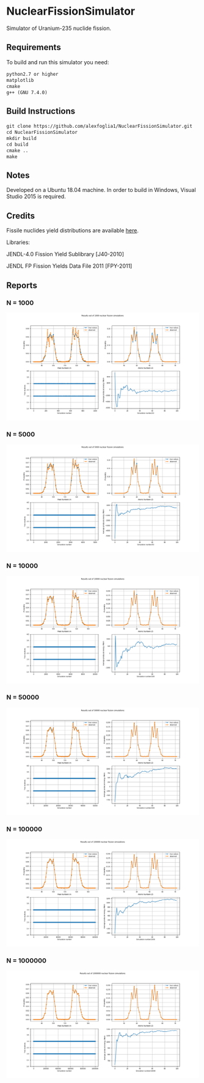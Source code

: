 # NuclearFissionSimulator

Simulator of Uranium-235 nuclide fission.

## Requirements

To build and run this simulator you need:
    
    python2.7 or higher
    matplotlib
    cmake
    g++ (GNU 7.4.0)

## Build Instructions

    git clone https://github.com/alexfoglia1/NuclearFissionSimulator.git
    cd NuclearFissionSimulator
    mkdir build
    cd build
    cmake ..
    make

## Notes

Developed on a Ubuntu 18.04 machine. In order to build in Windows, Visual Studio 2015 is required.

## Credits

Fissile nuclides yield distributions are available [here](https://wwwndc.jaea.go.jp/cgi-bin/FPYfig).

Libraries:

JENDL-4.0 Fission Yield Sublibrary [J40-2010]

JENDL FP Fission Yields Data File 2011 [FPY-2011]

## Reports

### N = 1000
![N_1000](Experiment_ReportN1000.png  "Experiment Report with N simulations 1000")

### N = 5000
![N_5000](Experiment_ReportN5000.png  "Experiment Report with N simulations 5000")

### N = 10000
![N_10000](Experiment_ReportN10000.png  "Experiment Report with N simulations 10000")

### N = 50000
![N_50000](Experiment_ReportN50000.png  "Experiment Report with N simulations 50000")

### N = 100000
![N_100000](Experiment_ReportN100000.png  "Experiment Report with N simulations 100000")

### N = 1000000
![N_1000000](Experiment_ReportN1000000.png  "Experiment Report with N simulations 1000000")
